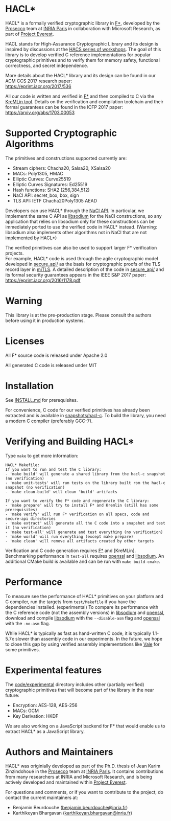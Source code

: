 HACL*
=====

HACL* is a formally verified cryptographic library in [F\*],
developed by the [Prosecco](http://prosecco.inria.fr) team at 
[INRIA Paris](https://www.inria.fr/en/centre/paris) in collaboration
with Microsoft Research, as part of [Project Everest].

HACL stands for High-Assurance Cryptographic Library and its design is
inspired by discussions at the [HACS series of workshops](https://github.com/HACS-workshop).
The goal of this library is to develop verified C reference implementations
for popular cryptographic primitives and to verify them for memory safety,
functional correctness, and secret independence.

More details about the HACL* library and its design can be found in our ACM CCS 2017 research paper:    
https://eprint.iacr.org/2017/536

All our code is written and verified in [F\*] and then compiled to C via
the [KreMLin tool](https://github.com/FStarLang/kremlin/). Details on the verification and compilation
toolchain and their formal guarantees can be found in the ICFP 2017 paper:    
https://arxiv.org/abs/1703.00053

# Supported Cryptographic Algorithms

The primitives and constructions supported currently are:

* Stream ciphers: Chacha20, Salsa20, XSalsa20
* MACs: Poly1305, HMAC
* Elliptic Curves: Curve25519
* Elliptic Curves Signatures: Ed25519
* Hash functions: SHA2 (256,384,512)
* NaCl API: secret_box, box, sign
* TLS API: IETF Chacha20Poly1305 AEAD

Developers can use HACL* through the [NaCl API].
In particular, we implement the same C API as [libsodium] for the
NaCl constructions, so any application that relies on
libsodium only for these constructions can be immediately ported to use the verified code in HACL*
instead. (Warning: libsodium also implements other algorithms not in NaCl
that are not implemented by HACL*)

The verified primitives can also be used to support larger F* verification projects.  
For example, HACL* code is used through the agile cryptographic model developed in
[secure_api/] as the basis for cryptographic proofs of the TLS record layer in [miTLS]. 
A detailed description of the code in [secure_api/] and its formal security guarantees 
appears in the IEEE S&P 2017 paper: https://eprint.iacr.org/2016/1178.pdf

[F\*]: https://github.com/FStarLang/FStar
[miTLS]: https://github.com/mitls/mitls-fstar
[NaCl API]: https://nacl.cr.yp.to
[libsodium]: https://github.com/jedisct1/libsodium
[Project Everest]: https://github.com/project-everest
[secure_api/]: https://github.com/mitls/hacl-star/tree/master/secure_api

# Warning

This library is at the pre-production stage.
Please consult the authors before using it in production systems.


# Licenses

All F* source code is released under Apache 2.0

All generated C code is released under MIT


# Installation

See [INSTALL.md](INSTALL.md) for prerequisites.

For convenience, C code for our verified primitives has already been extracted
and is available in [snapshots/hacl-c](snapshots/hacl-c).
To build the library, you need a modern C compiler (preferably GCC-7).

[INSTALL.md]: https://github.com/mitls/hacl-star/INSTALL.md


# Verifying and Building HACL*

Type `make` to get more information:
```
HACL* Makefile:
If you want to run and test the C library:
- 'make build' will generate a shared library from the hacl-c snapshot (no verification)
- 'make unit-tests' will run tests on the library built rom the hacl-c snapshot (no verification)
- 'make clean-build' will clean 'build' artifacts

If you want to verify the F* code and regenerate the C library:
- 'make prepare' will try to install F* and Kremlin (still has some prerequisites)
- 'make verify' will run F* verification on all specs, code and secure-api directories
- 'make extract' will generate all the C code into a snapshot and test it (no verification)
- 'make test-all' will generate and test everything (no verification)
- 'make world' will run everything (except make prepare)
- 'make clean' will remove all artifacts created by other targets
```

Verification and C code generation requires [F\*] and [KreMLin].
Benchmarking performance in `test-all` requires [openssl] and [libsodium].
An additional CMake build is available and can be run with `make build-cmake`.


# Performance

To measure see the performance of HACL* primitives on your platform and C compiler,
run the targets from `test/Makefile` if you have the dependencies installed. (experimental)
To compare its performance with the C reference code (not the assembly versions) in [libsodium] and [openssl],
download and compile [libsodium] with the `--disable-asm` flag and [openssl] with the `-no-asm` flag.

While HACL* is typically as fast as hand-written C code, it is typically 1.1-5.7x slower than
assembly code in our experiments. In the future, we hope to close this gap by using verified assembly implementations 
like [Vale](https://github.com/project-everest/vale) for some primitives.

[openssl]: https://github.com/openssl/openssl
[libsodium]: https://github.com/jedisct1/libsodium


# Experimental features

The [code/experimental](code/experimental) directory includes other (partially verified) cryptographic primitives that will become part of the library in the near future:
* Encryption: AES-128, AES-256
* MACs: GCM
* Key Derivation: HKDF

We are also working on a JavaScript backend for F* that would enable us to extract HACL* as a JavaScript library.


# Authors and Maintainers

HACL* was originially developed as part of the Ph.D. thesis of Jean Karim Zinzindohoué
in the [Prosecco](http://prosecco.inria.fr) team at [INRIA Paris](https://www.inria.fr/en/centre/paris).
It contains contributions from many researchers at INRIA and Microsoft Research, and is
being actively developed and maintained within [Project Everest].

For questions and comments, or if you want to contribute to the project, do contact the current maintainers at:
* Benjamin Beurdouche (benjamin.beurdouche@inria.fr)
* Karthikeyan Bhargavan (karthikeyan.bhargavan@inria.fr)

